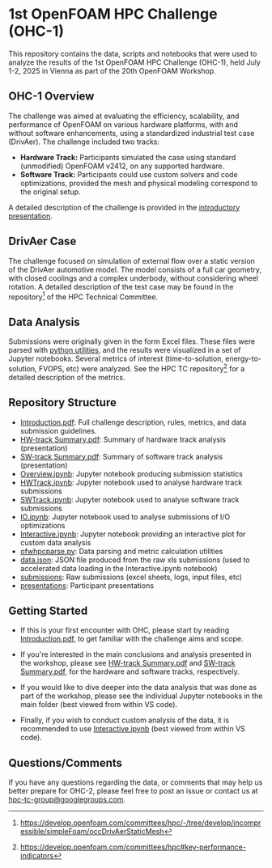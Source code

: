 # 1st OpenFOAM HPC Challenge (OHC-1)
This repository contains the data, scripts and notebooks that were used to analyze the results of the 1st OpenFOAM HPC Challenge (OHC-1), held July 1-2, 2025 in Vienna as part of the 20th OpenFOAM Workshop.

## OHC-1 Overview
The challenge was aimed at evaluating the efficiency, scalability, and performance of OpenFOAM on various hardware platforms, with and without software enhancements, using a standardized industrial test case (DrivAer). The challenge included two tracks:
  - **Hardware Track:** Participants simulated the case using standard (unmodified) OpenFOAM v2412, on any supported hardware.
  - **Software Track:** Participants could use custom solvers and code optimizations, provided the mesh and physical modeling correspond to the original setup.

A detailed description of the challenge is provided in the [introductory presentation](Introduction.pdf).

## DrivAer Case
The challenge focused on simulation of external flow over a static version of the DrivAer automotive model. The model consists of a full car geometry, with closed coolings and a complex underbody, without considering wheel rotation. A detailed description of the test case may be found in the repository[^DrivAerCase] of the HPC Technical Committee.

## Data Analysis
Submissions were originally given in the form Excel files. These files were parsed with [python utilities](ofwhpcparse.py), and the results were visualized in a set of Jupyter notebooks.
Several metrics of interest (time-to-solution, energy-to-solution, FVOPS, etc) were analyzed. See the HPC TC repository[^HPCTC] for a detailed description of the metrics.

## Repository Structure

- [Introduction.pdf](Introduction.pdf): Full challenge description, rules, metrics, and data submission guidelines.
- [HW-track Summary.pdf](<HW-track Summary.pdf>): Summary of hardware track analysis (presentation)
- [SW-track Summary.pdf](<SW-track Summary.pdf>): Summary of software track analysis (presentation)
- [Overview.ipynb](Overview.ipynb): Jupyter notebook producing submission statistics
- [HWTrack.ipynb](HWTrack.ipynb): Jupyter notebook used to analyse hardware track submissions
- [SWTrack.ipynb](SWTrack.ipynb): Jupyter notebook used to analyse software track submissions
- [IO.ipynb](IO.ipynb): Jupyter notebook used to analyse submissions of I/O optimizations
- [Interactive.ipynb](Interactive.ipynb): Jupyter notebook providing an interactive plot for custom data analysis
- [ofwhpcparse.py](ofwhpcparse.py): Data parsing and metric calculation utilities
- [data.json](data.json): JSON file produced from the raw xls submissions (used to accelerated data loading in the Interactive.ipynb notebook)
- [submissions](submissions): Raw submissions (excel sheets, logs, input files, etc)
- [presentations](presentations): Participant presentations

## Getting Started

- If this is your first encounter with OHC, please start by reading [Introduction.pdf](Introduction.pdf), to get familiar with the challenge aims and scope.

- If you're interested in the main conclusions and analysis presented in the workshop, please see [HW-track Summary.pdf](<HW-track Summary.pdf>) and [SW-track Summary.pdf](<SW-track Summary.pdf>), for the hardware and software tracks, respectively.

- If you would like to dive deeper into the data analysis that was done as part of the workshop, please see the individual Jupyter notebooks in the main folder (best viewed from within VS code).

- Finally, if you wish to conduct custom analysis of the data, it is recommended to use [Interactive.ipynb](Interactive.ipynb) (best viewed from within VS code).

## Questions/Comments

If you have any questions regarding the data, or comments that may help us better prepare for OHC-2, please feel free to post an issue or contact us at hpc-tc-group@googlegroups.com.


[^DrivAerCase]: https://develop.openfoam.com/committees/hpc/-/tree/develop/incompressible/simpleFoam/occDrivAerStaticMesh
[^HPCTC]: https://develop.openfoam.com/committees/hpc#key-performance-indicators